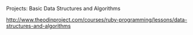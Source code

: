 Projects: Basic Data Structures and Algorithms

http://www.theodinproject.com/courses/ruby-programming/lessons/data-structures-and-algorithms